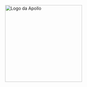 <img src="https://cdn.discordapp.com/attachments/944379435300315147/962078082716549191/Group_632.png" alt="Logo da Apollo" width=250 />

